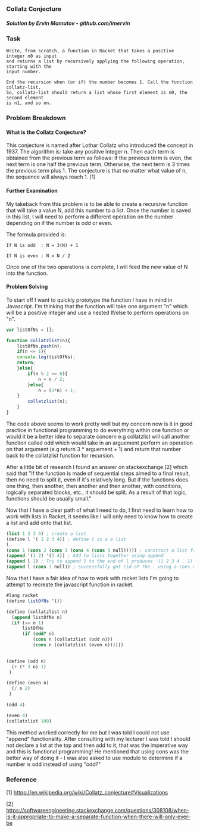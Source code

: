 ### Collatz Conjecture
##### Solution by Ervin Mamutov - github.com/imervin

### Task

    Write, from scratch, a function in Racket that takes a positive integer n0 as input
    and returns a list by recursively applying the following operation, starting with the
    input number.

    End the recursion when (or if) the number becomes 1. Call the function collatz-list.
    So, collatz-list should return a list whose first element is n0, the second element
    is n1, and so on.

### Problem Breakdown

#### What is the Collatz Conjecture?
This conjecture is named after Lothar Collatz who introduced the concept in 1937. The algorithm is: take any positive integer n. Then each term is obtained from the previous term as follows: if the previous term is even, the next term is one half the previous term. Otherwise, the next term is 3 times the previous term plus 1. The conjecture is that no matter what value of n, the sequence will always reach 1. [1]

#### Further Examination
My takeback from this problem is to be able to create a recursive function that will take a value N, add this number to a list. Once the number is saved in this list, I will need to perform a different operation on the number depending on if the number is odd or even.

The formula provided is:

    If N is odd  : N = 3(N) + 1

    If N is even : N = N / 2

Once one of the two operations is complete, I will feed the new value of N into the function.
#### Problem Solving

To start off I want to quickly prototype the function I have in mind in Javascript. I'm thinking that the function will take one argument "n" which will be a positive integer and use a nested If/else to perform operations on "n".

```javascript
var listOfNs = [];

function collatzlist(n){
    listOfNs.push(n);
    if(n <= 1){
	console.log(listOfNs);
	return;
    }else{
        if(n % 2 == 0){
            n = n / 2;
        }else{
            n = (3*n) + 1;
	}
	    collatzlist(n);
    }
}
```

The code above seems to work pretty well but my concern now is it in good practice in functional programming to do everything within one function or would it be a better idea to separate concern e.g collatzlist will call another function called odd which would take in an arguement perform an operation on that argument (e.g return 3 * arguement + 1) and return that number back to the collatzlist function for recursion.

After a little bit of research I found an answer on stackexchange [2] which said that "If the function is made of sequential steps aimed to a final result, then no need to split it, even if it's relatively long. But if the functions does one thing, then another, then another and then another, with conditions, logically separated blocks, etc., it should be split. As a result of that logic, functions should be usually small."

Now that I have a clear path of what I need to do, I first need to learn how to work with lists in Racket, it seems like I will only need to know how to create a list and add onto that list.

```scheme
(list 1 2 3 4) ; create a list
(define l '( 1 2 3 4)) ; define l is a a list
l
(cons 1 (cons 2 (cons 3 (cons 4 (cons 5 null))))) ; construct a list from cons of a and b
(append '(1 2) '(3 4)) ; Add to lists together using append
(append l 1) ; Try to append 1 to the end of l produces '(1 2 3 4 . 1)
(append l (cons 1 null)) ; Successfully got rid of the . using a cons of 1 and null
```

Now that I have a fair idea of how to work with racket lists I'm going to attempt to recreate the javascript function in racket.

```scheme
#lang racket
(define listOfNs '())

(define (collatzlist n)
  (append listOfNs n)
  (if (<= n 1)
      listOfNs
      (if (odd? n)
          (cons n (collatzlist (odd n)))
          (cons n (collatzlist (even n))))))
          

(define (odd n)
  (+ (* 3 n) 1)
 )

(define (even n)
  (/ n 2)
 )

(odd 4)

(even 4)
(collatzlist 100)
```
This method worked correctly for me but I was told I could not use "append" functionality. After consulting with my lecturer I was told I should not declare a list at the top and then add to it, that was the imperative way and this is functional programming! He mentioned that using cons was the better way of doing it - I was also asked to use modulo to determine if a number is odd instead of using "odd?"


### Reference
[1] https://en.wikipedia.org/wiki/Collatz_conjecture#Visualizations

[2] https://softwareengineering.stackexchange.com/questions/308108/when-is-it-appropriate-to-make-a-separate-function-when-there-will-only-ever-be
